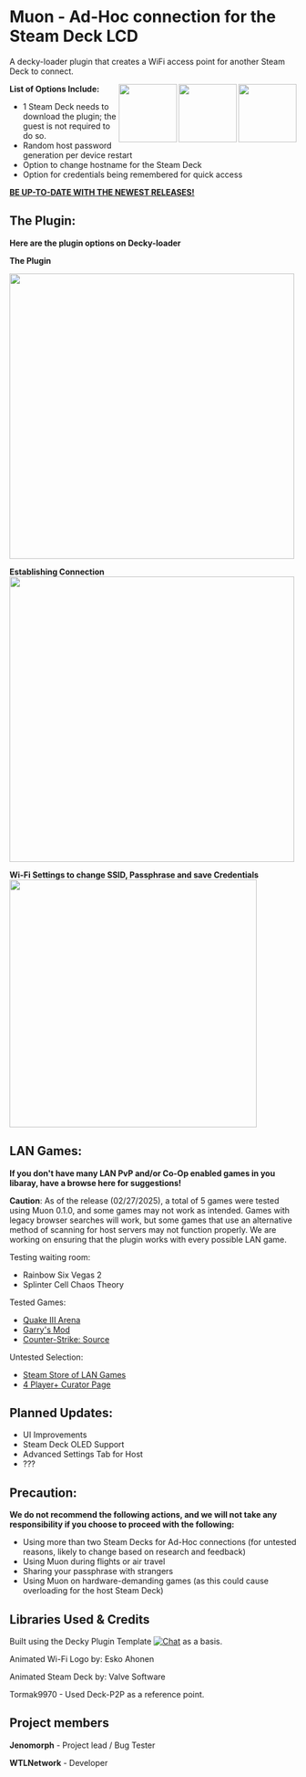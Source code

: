 

# **Muon - Ad-Hoc connection for the Steam Deck LCD**

A decky-loader plugin that creates a WiFi access point for another Steam Deck to connect.

<div align="left" valign="middle">
 <picture>
   <source media="(prefers-color-scheme: dark)" srcset="https://i.redd.it/09s8h9ccq73a1.gif">
   <img align="right" src="https://i.redd.it/09s8h9ccq73a1.gif" height="102px"/>
 </picture>
<div align="left" valign="middle">
 <picture>
   <source media="(prefers-color-scheme: white)" srcset="https://assets-v2.lottiefiles.com/a/c567b756-1150-11ee-954b-b32207c2d9a1/eF6XqaqeFx.gif">
   <img align="right" src="https://assets-v2.lottiefiles.com/a/c567b756-1150-11ee-954b-b32207c2d9a1/eF6XqaqeFx.gif" height="102px"/>
 </picture>
<div align="left" valign="middle">
 <picture>
   <source media="(prefers-color-scheme: dark)" srcset="https://i.redd.it/09s8h9ccq73a1.gif">
   <img align="right" src="https://i.redd.it/09s8h9ccq73a1.gif" height="102px"/>
 </picture>
</a>

**List of Options Include:**
* 1 Steam Deck needs to download the plugin; the guest is not required to do so.
* Random host password generation per device restart
* Option to change hostname for the Steam Deck
* Option for credentials being remembered for quick access

**[BE UP-TO-DATE WITH THE NEWEST RELEASES!](https://github.com/wtlnetwork/muon/releases)**

## The Plugin:
__Here are the plugin options on Decky-loader__

__The Plugin__
<div>
 <picture>
   <source media="(prefers-color-scheme: dark)" srcset="https://i.imgur.com/jyHkPzC.png">
   <img src="https://i.imgur.com/jyHkPzC.png" height="500px"/>
 </picture>
<div>
 
__Establishing Connection__
 <picture>
   <source media="(prefers-color-scheme: dark)" srcset="https://i.imgur.com/5v7GvP7.png">
   <img src="https://i.imgur.com/5v7GvP7.png" height="500px"/>
 </picture>
<div>
 
 __Wi-Fi Settings to change SSID, Passphrase and save Credentials__ 
 <picture>
   <source media="(prefers-color-scheme: dark)" srcset="https://i.imgur.com/dQcaU20.png">
   <img src="https://i.imgur.com/dQcaU20.png" height="434px"/>
 </div>
 </picture>
</a>

## LAN Games:
__If you don't have many LAN PvP and/or Co-Op enabled games in you libaray, have a browse here for suggestions!__

**Caution**: As of the release (02/27/2025), a total of 5 games were tested using Muon 0.1.0, and some games may not work as intended.
Games with legacy browser searches will work, but some games that use an alternative method of scanning for host servers may not function properly.
We are working on ensuring that the plugin works with every possible LAN game.

Testing waiting room:
* Rainbow Six Vegas 2
* Splinter Cell Chaos Theory

Tested Games: 
* [Quake III Arena](https://store.steampowered.com/app/2200/Quake_III_Arena/)
* [Garry's Mod](https://store.steampowered.com/app/4000/Garrys_Mod/)
* [Counter-Strike: Source](https://store.steampowered.com/app/240/CounterStrike_Source/)

Untested Selection:
* [Steam Store of LAN Games](https://store.steampowered.com/category/multiplayer_lan/)
* [4 Player+ Curator Page](https://store.steampowered.com/curator/11707935-More-Than-4-Local-Multiplayer/?appid=1739300)

## Planned Updates:

* UI Improvements
* Steam Deck OLED Support
* Advanced Settings Tab for Host
* ???

## Precaution:
__We do not recommend the following actions, and we will not take any responsibility if you choose to proceed with the following:__

* Using more than two Steam Decks for Ad-Hoc connections (for untested reasons, likely to change based on research and feedback)
* Using Muon during flights or air travel
* Sharing your passphrase with strangers
* Using Muon on hardware-demanding games (as this could cause overloading for the host Steam Deck)

## Libraries Used & Credits
Built using the Decky Plugin Template [![Chat](https://img.shields.io/badge/chat-on%20discord-7289da.svg)](https://deckbrew.xyz/discord) as a basis.

Animated Wi-Fi Logo by: Esko Ahonen

Animated Steam Deck by: Valve Software

Tormak9970 - Used Deck-P2P as a reference point.


## Project members
**Jenomorph** - Project lead / Bug Tester

**WTLNetwork** - Developer
